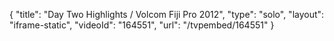 {
    "title": "Day Two Highlights \/ Volcom Fiji Pro 2012",
    "type": "solo",
    "layout": "iframe-static",
    "videoId": "164551",
    "url": "\/tvpembed\/164551"
}